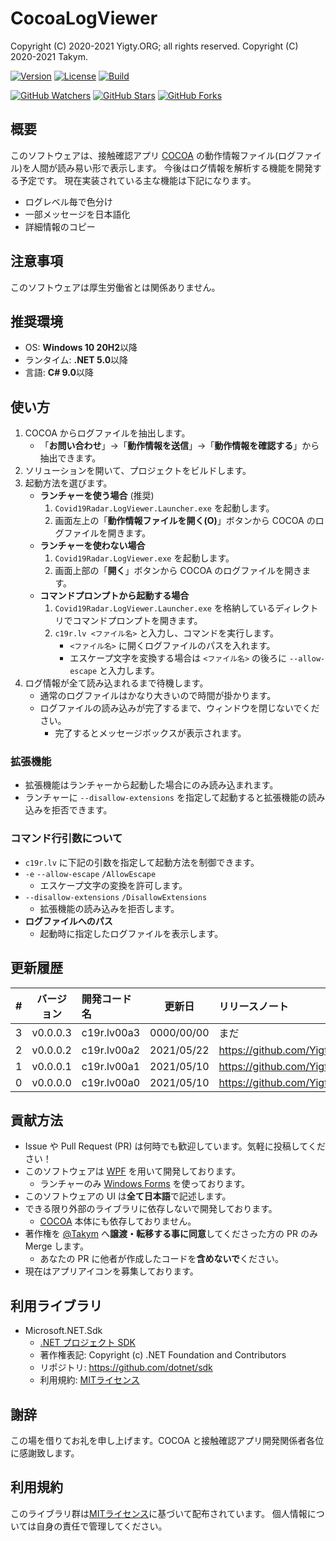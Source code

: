 # CocoaLogViewer
Copyright (C) 2020-2021 Yigty.ORG; all rights reserved.
Copyright (C) 2020-2021 Takym.

[![Version](https://img.shields.io/badge/version-v0.0.0.2-inactive)](https://github.com/YigtyORG/CocoaLogViewer/releases)
[![License](https://img.shields.io/github/license/YigtyORG/CocoaLogViewer)](https://github.com/YigtyORG/CocoaLogViewer/blob/master/LICENSE.md)
[![Build](https://github.com/YigtyORG/CocoaLogViewer/workflows/Build/badge.svg)](https://github.com/YigtyORG/CocoaLogViewer/actions/workflows/Build.yml)

[![GitHub Watchers](https://img.shields.io/github/watchers/YigtyORG/CocoaLogViewer?style=social)](https://github.com/YigtyORG/CocoaLogViewer/watchers)
[![GitHub Stars](https://img.shields.io/github/stars/YigtyORG/CocoaLogViewer?style=social)](https://github.com/YigtyORG/CocoaLogViewer/stargazers)
[![GitHub Forks](https://img.shields.io/github/forks/YigtyORG/CocoaLogViewer?style=social)](https://github.com/YigtyORG/CocoaLogViewer/network/members)

## 概要
このソフトウェアは、接触確認アプリ [COCOA](https://github.com/cocoa-mhlw/cocoa) の動作情報ファイル(ログファイル)を人間が読み易い形で表示します。
今後はログ情報を解析する機能を開発する予定です。
現在実装されている主な機能は下記になります。
* ログレベル毎で色分け
* 一部メッセージを日本語化
* 詳細情報のコピー

## 注意事項
このソフトウェアは厚生労働省とは関係ありません。

## 推奨環境
* OS: **Windows 10 20H2**以降
* ランタイム: **.NET 5.0**以降
* 言語: **C# 9.0**以降

## 使い方
1. COCOA からログファイルを抽出します。
	* 「**お問い合わせ**」→「**動作情報を送信**」→「**動作情報を確認する**」から抽出できます。
2. ソリューションを開いて、プロジェクトをビルドします。
3. 起動方法を選びます。
	* **ランチャーを使う場合** (推奨)
		1. `Covid19Radar.LogViewer.Launcher.exe` を起動します。
		2. 画面左上の「**動作情報ファイルを開く(O)**」ボタンから COCOA のログファイルを開きます。
	* **ランチャーを使わない場合**
		1. `Covid19Radar.LogViewer.exe` を起動します。
		2. 画面上部の「**開く**」ボタンから COCOA のログファイルを開きます。
	* **コマンドプロンプトから起動する場合**
		1. `Covid19Radar.LogViewer.Launcher.exe` を格納しているディレクトリでコマンドプロンプトを開きます。
		2. `c19r.lv <ファイル名>` と入力し、コマンドを実行します。
			* `<ファイル名>` に開くログファイルのパスを入れます。
			* エスケープ文字を変換する場合は `<ファイル名>` の後ろに `--allow-escape` と入力します。
4. ログ情報が全て読み込まれるまで待機します。
	* 通常のログファイルはかなり大きいので時間が掛かります。
	* ログファイルの読み込みが完了するまで、ウィンドウを閉じないでください。
		* 完了するとメッセージボックスが表示されます。

### 拡張機能
* 拡張機能はランチャーから起動した場合にのみ読み込まれます。
* ランチャーに `--disallow-extensions` を指定して起動すると拡張機能の読み込みを拒否できます。

### コマンド行引数について
* `c19r.lv` に下記の引数を指定して起動方法を制御できます。
* `-e` `--allow-escape` `/AllowEscape`
	* エスケープ文字の変換を許可します。
* `--disallow-extensions` `/DisallowExtensions`
	* 拡張機能の読み込みを拒否します。
* **ログファイルへのパス**
	* 起動時に指定したログファイルを表示します。

## 更新履歴

| # |バージョン|開発コード名|更新日    |リリースノート                                                    |
|--:|:--------:|:-----------|:--------:|:-----------------------------------------------------------------|
|  3|v0.0.0.3  |c19r.lv00a3 |0000/00/00|まだ                                                              |
|  2|v0.0.0.2  |c19r.lv00a2 |2021/05/22|<https://github.com/YigtyORG/CocoaLogViewer/releases/tag/v0.0.0.2>|
|  1|v0.0.0.1  |c19r.lv00a1 |2021/05/10|<https://github.com/YigtyORG/CocoaLogViewer/releases/tag/v0.0.0.1>|
|  0|v0.0.0.0  |c19r.lv00a0 |2021/05/10|<https://github.com/YigtyORG/CocoaLogViewer/releases/tag/v0.0.0.0>|

## 貢献方法
* Issue や Pull Request (PR) は何時でも歓迎しています。気軽に投稿してください！
* このソフトウェアは [WPF](https://docs.microsoft.com/ja-jp/visualstudio/designers/getting-started-with-wpf) を用いて開発しております。
	* ランチャーのみ [Windows Forms](https://docs.microsoft.com/ja-jp/dotnet/desktop/winforms/overview/?view=netdesktop-5.0) を使っております。
* このソフトウェアの UI は**全て日本語**で記述します。
* できる限り外部のライブラリに依存しないで開発しております。
	* [COCOA](https://github.com/cocoa-mhlw/cocoa) 本体にも依存しておりません。
* 著作権を [@Takym](https://github.com/Takym) へ**譲渡・転移する事に同意**してくださった方の PR のみ Merge します。
	* あなたの PR に他者が作成したコードを**含めないで**ください。
* 現在はアプリアイコンを募集しております。

## 利用ライブラリ
* Microsoft.NET.Sdk
	* [.NET プロジェクト SDK](https://docs.microsoft.com/ja-jp/dotnet/core/project-sdk/overview)
	* 著作権表記: Copyright (c) .NET Foundation and Contributors
	* リポジトリ: <https://github.com/dotnet/sdk>
	* 利用規約: [MITライセンス](https://github.com/dotnet/sdk/blob/main/LICENSE.TXT)

## 謝辞
この場を借りてお礼を申し上げます。COCOA と接触確認アプリ開発関係者各位に感謝致します。

## 利用規約
このライブラリ群は[MITライセンス](LICENSE.md)に基づいて配布されています。
個人情報については自身の責任で管理してください。

